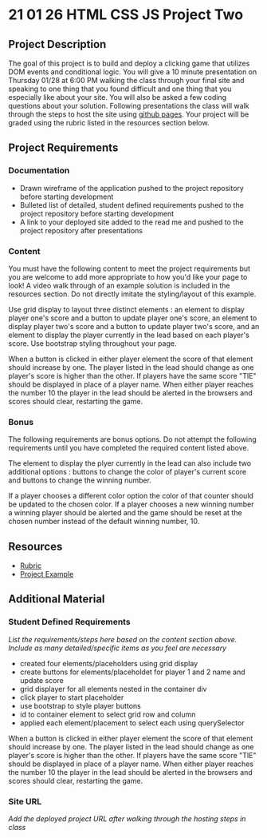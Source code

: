 # 21 01 26 HTML CSS JS Project Two

## Project Description
The goal of this project is to build and deploy a clicking game that utilizes DOM events and conditional logic. You will give a 10 minute presentation on Thursday 01/28 at 6:00 PM walking the class through your final site and speaking to one thing that you found difficult and one thing that you especially like about your site. You will also be asked a few coding questions about your solution. Following presentations the class will walk through the steps to host the site using [github pages](https://pages.github.com/). Your project will be graded using the rubric listed in the resources section below. 

## Project Requirements

### Documentation
- Drawn wireframe of the application pushed to the project repository before starting development
- Bulleted list of detailed, student defined requirements pushed to the project repository before starting development
- A link to your deployed site added to the read me and pushed to the project repository after presentations

### Content
You must have the following content to meet the project requirements but you are welcome to add more appropriate to how you'd like your page to look! A video walk through of an example solution is included in the resources section. Do not directly imitate the styling/layout of this example.

Use grid display to layout three distinct elements : an element to display player one's score and a button to update player one's score, an element to display player two's score and a button to update player two's score, and an element to display the player currently in the lead based on each player's score. Use bootstrap styling throughout your page.

When a button is clicked in either player element the score of that element should increase by one. The player listed in the lead should change as one player's score is higher than the other. If players have the same score "TIE" should be displayed in place of a player name. When either player reaches the number 10 the player in the lead should be alerted in the browsers and scores should clear, restarting the game.

### Bonus

The following requirements are bonus options. Do not attempt the following requirements until you have completed the required content listed above.

The element to display the plyer currently in the lead can also include two additional options : buttons to change the color of player's current score and buttons to change the winning number.

If a player chooses a different color option the color of that counter should be updated to the chosen color. If a player chooses a new winning number a winning player should be alerted and the game should be reset at the chosen number instead of the default winning number, 10.


## Resources
- [Rubric](https://docs.google.com/document/d/1shJ5dvTpFEjdBQB4ZB2kKuNep0PHfYdCm64YvELG-q0/edit?usp=sharing)
- [Project Example](https://youtu.be/9i81BzNwUYQ)

## Additional Material

### Student Defined Requirements

*List the requirements/steps here based on the content section above. Include as many detailed/specific items as you feel are necessary*
- created four elements/placeholders using grid display
- create buttons for elements/placeholdet for player 1 and 2 name and update score 
- grid displayer for all elements nested in the container div
- click player to start placeholder
- use bootstrap to style player buttons
- id to container element to select grid row and column
- applied each element/placement to select each using querySelector

When a button is clicked in either player element the score of that element should increase by one.
 The player listed in the lead should change as one player's score is higher than the other. 
 If players have the same score "TIE" should be displayed in place of a player name. When either player reaches the number 10 the player in the lead should be alerted in the browsers and scores should clear, restarting the game.


### Site URL

*Add the deployed project URL after walking through the hosting steps in class*


